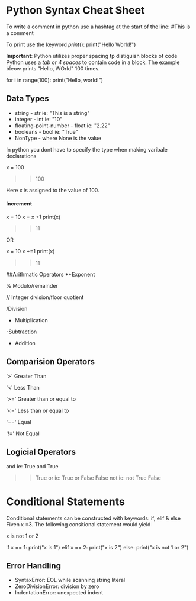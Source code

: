 # Python Syntax Cheat Sheet

To write a comment in python use a hashtag at the start of the line: 
  #This is a comment 

To print use the keyword *print*():
  print("Hello World!")

**Important**: Python utilizes proper spacing tp distiguish blocks of code
Python uses a *tab* or *4 spaces* to contain code in a block. The example bleow prints "Hello, WOrld" 100 times.

  for i in range(100):
    print("Hello, world!")

## Data Types
* string -  str ie: "This is a string"
* integer - int ie: "10"
* floating-point-number - float ie: "2.22"
* booleans - bool ie: "True"
* NonType - where None is the value 

In python you dont have to specify the type when making varibale declarations

  x = 100
  
>>100

Here x is assigned to the value of 100.

#### Increment
  x = 10
  x = x +1
  print(x) 
  
>>11

OR

  x = 10
  x +=1
  print(x)
  
>>11

##Arithmatic Operators
**Exponent

% Modulo/remainder

// Integer division/floor quotient 

/Division 

* Multiplication 

-Subtraction

+ Addition

## Comparision Operators 

'>' Greater Than 

'<' Less Than 

'>=' Greater than or equal to 

'<=' Less than or equal to 

'==' Equal 

'!=' Not Equal 

## Logicial Operators 

and
  ie: True and True
  >>True 
or 
  ie: True or False 
  >>False
not
  ie: not True 
  >>False
# Conditional Statements 

Conditional statements can be constructed with keywords: if, elif & else
Fiven x =3. The following consitional statement would yield

x is not 1 or 2 

if x == 1:
  print("x is 1")
elif x == 2:
  print("x is 2")
else:
  print("x is not 1 or 2")
  
## Error Handling 

* SyntaxError: EOL while scanning string literal
* ZeroDivisionError: division by zero
* IndentationError: unexpected indent


